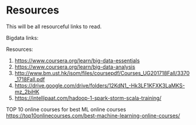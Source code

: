 # Resources
This will be all resourceful links to read.

Bigdata links:


Resources:
1. https://www.coursera.org/learn/big-data-essentials
2. https://www.coursera.org/learn/big-data-analysis
3. http://www.bm.ust.hk/isom/files/coursepdf/Courses_UG201718Fall/3370_1718Fall.pdf
4. https://drive.google.com/drive/folders/12KdN1_-Hk3LF1KFXK3LaMKS-mz_2biHK
5. https://intellipaat.com/hadoop-1-spark-storm-scala-training/

TOP 10 online courses for best ML online courses
https://top10onlinecourses.com/best-machine-learning-online-courses/

